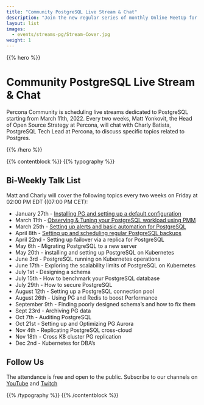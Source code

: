 ```yaml
---
title: "Community PostgreSQL Live Stream & Chat"
description: "Join the new regular series of monthly Online MeetUp for each community every Wednesday on Discord starting from Sept, 8th 2021."
layout: list
images:
  - events/streams-pg/Stream-Cover.jpg
weight: 1
---
```


{{% hero %}}

# Community PostgreSQL Live Stream & Chat

Percona Community is scheduling live streams dedicated to PostgreSQL starting from March 11th, 2022. Every two weeks, Matt Yonkovit, the Head of Open Source Strategy at Percona, will chat with Charly Batista, PostgreSQL Tech Lead at Percona, to discuss specific topics related to Postgres.

{{% /hero %}}

{{% contentblock %}}
{{% typography %}}

## Bi-Weekly Talk List

Matt and Charly will cover the following topics every two weeks on Friday at 02:00 PM EDT ((07:00 PM CET): 

* January 27th - [Installing PG and setting up a default configuration](https://percona.community/events/streams-pg/2022-01-27-installing-pg-and-setting-up-default-configuration/)
* March 11th - [Observing & Tuning your PostgreSQL workload using PMM](https://percona.community/events/streams-pg/2022-03-11-observing-and-tuning-your-postgresql-workload-using-pmm/)
* March 25th - [Setting up alerts and basic automation for PostgreSQL](https://percona.community/events/streams-pg/2022-03-25-setting-up-alert-and-basic-automation-for-postgresql/)
* April 8th - [Setting up and scheduling regular PostgreSQL backups](https://percona.community/events/streams-pg/2022-04-08-setting-up-and-scheduling-regular-postgresql-backups/)
* April 22nd - Setting up failover via a replica for PostgreSQL
* May 6th - Migrating PostgreSQL to a new server
* May 20th - installing and setting up PostgreSQL on Kubernetes
* June 3rd - PostgreSQL running on Kubernetes operations
* June 17th - Exploring the scalability limits of PostgreSQL on Kubernetes
* July 1st - Designing a schema
* July 15th - How to benchmark your PostgreSQL database
* July 29th - How to secure PostgreSQL
* August 12th - Setting up a PostgreSQL connection pool
* August 26th - Using PG and Redis to boost Performance
* September 9th - Finding poorly designed schema’s and how to fix them
* Sept 23rd - Archiving PG data
* Oct 7th - Auditing PostgreSQL
* Oct 21st - Setting up and Optimizing PG Aurora
* Nov 4th - Replicating PostgreSQL cross-cloud
* Nov 18th - Cross K8 cluster PG replication
* Dec 2nd - Kubernetes for DBA’s

## Follow Us

The attendance is free and open to the public.
Subscribe to our channels on [YouTube](https://www.youtube.com/watch?v=hTSHb0NU_1E) and [Twitch](https://www.twitch.tv/perconacommunity)

{{% /typography %}}
{{% /contentblock %}}